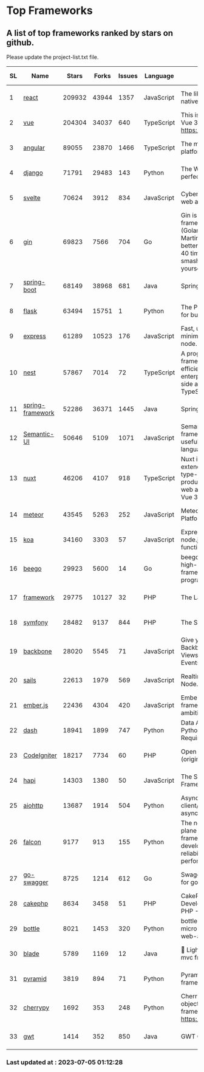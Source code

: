 # Top Frameworks
## A list of top frameworks ranked by stars on github.  
Please update the project-list.txt file.

| SL| Name  | Stars| Forks| Issues | Language | Description | Last Commit |
| --| ------| -----| ---- | ------ | -------- | ----------- | ----------- |
| 1 | [react](https://github.com/facebook/react) | 209932 | 43944 | 1357 | JavaScript | The library for web and native user interfaces | 2023-07-04 08:11:14 |
| 2 | [vue](https://github.com/vuejs/vue) | 204304 | 34037 | 640 | TypeScript | This is the repo for Vue 2. For Vue 3, go to https://github.com/vuejs/core | 2023-04-27 09:43:19 |
| 3 | [angular](https://github.com/angular/angular) | 89055 | 23870 | 1466 | TypeScript | The modern web developer’s platform | 2023-06-30 18:50:24 |
| 4 | [django](https://github.com/django/django) | 71791 | 29483 | 143 | Python | The Web framework for perfectionists with deadlines. | 2023-07-04 11:34:08 |
| 5 | [svelte](https://github.com/sveltejs/svelte) | 70624 | 3912 | 834 | JavaScript | Cybernetically enhanced web apps | 2023-07-04 20:43:20 |
| 6 | [gin](https://github.com/gin-gonic/gin) | 69823 | 7566 | 704 | Go | Gin is a HTTP web framework written in Go (Golang). It features a Martini-like API with much better performance -- up to 40 times faster. If you need smashing performance, get yourself some Gin. | 2023-06-05 01:52:39 |
| 7 | [spring-boot](https://github.com/spring-projects/spring-boot) | 68149 | 38968 | 681 | Java | Spring Boot | 2023-07-04 16:49:22 |
| 8 | [flask](https://github.com/pallets/flask) | 63494 | 15751 | 1 | Python | The Python micro framework for building web applications. | 2023-07-01 16:24:20 |
| 9 | [express](https://github.com/expressjs/express) | 61289 | 10523 | 176 | JavaScript | Fast, unopinionated, minimalist web framework for node. | 2023-05-16 01:53:48 |
| 10 | [nest](https://github.com/nestjs/nest) | 57867 | 7014 | 72 | TypeScript | A progressive Node.js framework for building efficient, scalable, and enterprise-grade server-side applications with TypeScript/JavaScript 🚀 | 2023-07-04 07:31:48 |
| 11 | [spring-framework](https://github.com/spring-projects/spring-framework) | 52286 | 36371 | 1445 | Java | Spring Framework | 2023-07-04 19:40:11 |
| 12 | [Semantic-UI](https://github.com/Semantic-Org/Semantic-UI) | 50646 | 5109 | 1071 | JavaScript | Semantic is a UI component framework based around useful principles from natural language. | 2023-01-11 17:05:32 |
| 13 | [nuxt](https://github.com/nuxt/nuxt) | 46206 | 4107 | 918 | TypeScript | Nuxt is an intuitive and extendable way to create type-safe, performant and production-grade full-stack web apps and websites with Vue 3. | 2023-07-04 16:09:01 |
| 14 | [meteor](https://github.com/meteor/meteor) | 43545 | 5263 | 252 | JavaScript | Meteor, the JavaScript App Platform | 2023-06-01 19:53:32 |
| 15 | [koa](https://github.com/koajs/koa) | 34160 | 3303 | 57 | JavaScript | Expressive middleware for node.js using ES2017 async functions | 2023-05-17 07:50:49 |
| 16 | [beego](https://github.com/beego/beego) | 29923 | 5600 | 14 | Go | beego is an open-source, high-performance web framework for the Go programming language. | 2023-07-02 14:07:59 |
| 17 | [framework](https://github.com/laravel/framework) | 29775 | 10127 | 32 | PHP | The Laravel Framework. | 2023-07-04 18:35:27 |
| 18 | [symfony](https://github.com/symfony/symfony) | 28482 | 9137 | 844 | PHP | The Symfony PHP framework | 2023-07-04 15:51:17 |
| 19 | [backbone](https://github.com/jashkenas/backbone) | 28020 | 5545 | 71 | JavaScript | Give your JS App some Backbone with Models, Views, Collections, and Events | 2023-01-04 11:09:21 |
| 20 | [sails](https://github.com/balderdashy/sails) | 22613 | 1979 | 569 | JavaScript | Realtime MVC Framework for Node.js | 2023-06-23 21:57:40 |
| 21 | [ember.js](https://github.com/emberjs/ember.js) | 22436 | 4304 | 420 | JavaScript | Ember.js - A JavaScript framework for creating ambitious web applications | 2023-06-30 20:11:09 |
| 22 | [dash](https://github.com/plotly/dash) | 18941 | 1899 | 747 | Python | Data Apps & Dashboards for Python. No JavaScript Required. | 2023-06-29 19:46:37 |
| 23 | [CodeIgniter](https://github.com/bcit-ci/CodeIgniter) | 18217 | 7734 | 60 | PHP | Open Source PHP Framework (originally from EllisLab) | 2023-04-07 17:57:13 |
| 24 | [hapi](https://github.com/hapijs/hapi) | 14303 | 1380 | 50 | JavaScript | The Simple, Secure Framework Developers Trust | 2023-04-24 22:09:20 |
| 25 | [aiohttp](https://github.com/aio-libs/aiohttp) | 13687 | 1914 | 504 | Python | Asynchronous HTTP client/server framework for asyncio and Python | 2023-07-04 18:14:15 |
| 26 | [falcon](https://github.com/falconry/falcon) | 9177 | 913 | 155 | Python | The no-magic web data plane API and microservices framework for Python developers, with a focus on reliability, correctness, and performance at scale. | 2023-06-04 18:45:06 |
| 27 | [go-swagger](https://github.com/go-swagger/go-swagger) | 8725 | 1214 | 612 | Go | Swagger 2.0 implementation for go | 2023-07-01 05:17:38 |
| 28 | [cakephp](https://github.com/cakephp/cakephp) | 8634 | 3458 | 51 | PHP | CakePHP: The Rapid Development Framework for PHP - Official Repository | 2023-07-02 02:46:29 |
| 29 | [bottle](https://github.com/bottlepy/bottle) | 8021 | 1453 | 320 | Python | bottle.py is a fast and simple micro-framework for python web-applications. | 2022-09-05 15:24:52 |
| 30 | [blade](https://github.com/lets-blade/blade) | 5789 | 1169 | 12 | Java | :rocket: Lightning fast and elegant mvc framework for Java8 | 2023-06-16 05:18:49 |
| 31 | [pyramid](https://github.com/Pylons/pyramid) | 3819 | 894 | 71 | Python | Pyramid - A Python web framework | 2023-05-11 06:49:29 |
| 32 | [cherrypy](https://github.com/cherrypy/cherrypy) | 1692 | 353 | 248 | Python | CherryPy is a pythonic, object-oriented HTTP framework.      https://cherrypy.dev | 2023-05-04 23:04:12 |
| 33 | [gwt](https://github.com/gwtproject/gwt) | 1414 | 352 | 850 | Java | GWT Open Source Project | 2023-07-03 13:48:40 |

### Last updated at : 2023-07-05 01:12:28
